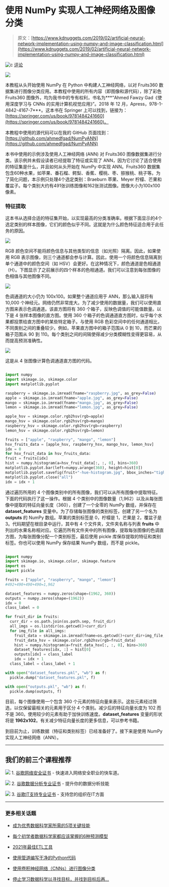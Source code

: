 # 使用 NumPy 实现人工神经网络及图像分类

> 原文：[https://www.kdnuggets.com/2019/02/artificial-neural-network-implementation-using-numpy-and-image-classification.html](https://www.kdnuggets.com/2019/02/artificial-neural-network-implementation-using-numpy-and-image-classification.html)

![c](../Images/3d9c022da2d331bb56691a9617b91b90.png) [评论](/2019/02/artificial-neural-network-implementation-using-numpy-and-image-classification.html?page=2#comments)

![](../Images/5f757b54b8113b34e602f5c2cef47590.png)

本教程从头开始使用 NumPy 在 Python 中构建人工神经网络，以对 Fruits360 数据集进行图像分类应用。本教程中使用的所有内容（即图像和源代码），除了彩色 Fruits360 图像外，均为我书中的专有权利，书名为***“Ahmed Fawzy Gad《使用深度学习与 CNNs 的实用计算机视觉应用》”。2018 年 12 月，Apress，978-1-4842-4167-7***。这本书在 Springer 上可以找到，链接为：[https://springer.com/us/book/9781484241660](https://springer.com/us/book/9781484241660)。

本教程中使用的源代码可以在我的 GitHub 页面找到：[https://github.com/ahmedfgad/NumPyANN](https://github.com/ahmedfgad/NumPyANN)

本书中使用的示例涉及使用人工神经网络 (ANN) 对 Fruits360 图像数据集进行分类。该示例并未假设读者已经提取了特征或实现了 ANN，因为它讨论了适合使用的特征集是什么，并且如何从头开始在 NumPy 中实现 ANN。Fruits360 数据集包含60种水果，如苹果、番石榴、鳄梨、香蕉、樱桃、枣、猕猴桃、桃子等。为了简化问题，本示例只处理4个选定类别：Braeburn 苹果、Meyer 柠檬、芒果和覆盆子。每个类别大约有491张训练图像和162张测试图像。图像大小为100x100像素。

### 特征提取

这本书从选择合适的特征集开始，以实现最高的分类准确率。根据下面显示的4个选定类别的样本图像，它们的颜色似乎不同。这就是为什么颜色特征适合用于此任务的原因。

![](../Images/5144782453ae88a2f3f04a8244732c5f.png)

RGB 颜色空间不能将颜色信息与其他类型的信息（如光照）隔离。因此，如果使用 RGB 表示图像，则三个通道都会参与计算。因此，使用一个将颜色信息隔离到单个通道中的颜色空间（如 HSV）会更好。在这种情况下，颜色通道是色相通道（H）。下图显示了之前展示的四个样本的色相通道。我们可以注意到每张图像的色相值与其他图像不同。

![](../Images/95d2d57c5c54bab7efe5c74f5d9c5d5f.png)

色调通道的大小仍为 100x100。如果整个通道应用于 ANN，那么输入层将有 10,000 个神经元。网络仍然非常庞大。为了减少使用的数据量，我们可以使用直方图来表示色调通道。该直方图将有 360 个箱子，反映色调值的可能值数量。以下是 4 张样本图像的直方图。使用 360 个箱子的色调通道直方图时，似乎每个水果都投票给直方图中的某些特定箱子。与使用 RGB 色彩空间中的任何通道相比，不同类别之间的重叠较少。例如，苹果直方图中的箱子范围从 0 到 10，而芒果的箱子范围从 90 到 110。每个类别之间的间隔使得减少分类模糊性变得更容易，从而提高预测准确性。

![](../Images/6e96815abd2c84e2d0d8b6e32f3d197c.png)

这是从 4 张图像计算色调通道直方图的代码。

```py

import numpy
import skimage.io, skimage.color
import matplotlib.pyplot

raspberry = skimage.io.imread(fname="raspberry.jpg", as_grey=False)
apple = skimage.io.imread(fname="apple.jpg", as_grey=False)
mango = skimage.io.imread(fname="mango.jpg", as_grey=False)
lemon = skimage.io.imread(fname="lemon.jpg", as_grey=False)

apple_hsv = skimage.color.rgb2hsv(rgb=apple)
mango_hsv = skimage.color.rgb2hsv(rgb=mango)
raspberry_hsv = skimage.color.rgb2hsv(rgb=raspberry)
lemon_hsv = skimage.color.rgb2hsv(rgb=lemon)

fruits = ["apple", "raspberry", "mango", "lemon"]
hsv_fruits_data = [apple_hsv, raspberry_hsv, mango_hsv, lemon_hsv]
idx = 0
for hsv_fruit_data in hsv_fruits_data:
fruit = fruits[idx]
hist = numpy.histogram(a=hsv_fruit_data[:, :, 0], bins=360)
matplotlib.pyplot.bar(left=numpy.arange(360), height=hist[0])
matplotlib.pyplot.savefig(fruit+"-hue-histogram.jpg", bbox_inches="tight")
matplotlib.pyplot.close("all")
idx = idx + 1

```

通过遍历所用的 4 个图像类别中的所有图像，我们可以从所有图像中提取特征。下面的代码执行了这一操作。根据 4 个类别中的图像数量（1,962）以及从每张图像中提取的特征向量长度（360），创建了一个全零的 NumPy 数组，并保存在 **dataset_features** 变量中。为了存储每张图像的类别标签，创建了另一个名为 **outputs** 的 NumPy 数组。苹果的类别标签是 0，柠檬是 1，芒果是 2，覆盆子是 3。代码期望在根目录中运行，其中有 4 个文件夹，文件夹名称与列表 **fruits** 中列出的水果名称相对应。它遍历所有文件夹中的所有图像，提取每张图像的色调直方图，为每张图像分配一个类别标签，最后使用 pickle 库保存提取的特征和类别标签。你也可以使用 NumPy 保存结果 NumPy 数组，而不是 pickle。

```py

import numpy
import skimage.io, skimage.color, skimage.feature
import os
import pickle

fruits = ["apple", "raspberry", "mango", "lemon"]
#492+490+490+490=1,962

dataset_features = numpy.zeros(shape=(1962, 360))
outputs = numpy.zeros(shape=(1962))
idx = 0
class_label = 0

for fruit_dir in fruits:
  curr_dir = os.path.join(os.path.sep, fruit_dir)
  all_imgs = os.listdir(os.getcwd()+curr_dir)
  for img_file in all_imgs:
    fruit_data = skimage.io.imread(fname=os.getcwd()+curr_dir+img_file, as_grey=False)
    fruit_data_hsv = skimage.color.rgb2hsv(rgb=fruit_data)
    hist = numpy.histogram(a=fruit_data_hsv[:, :, 0], bins=360)
    dataset_features[idx, :] = hist[0]
    outputs[idx] = class_label
    idx = idx + 1
  class_label = class_label + 1

with open("dataset_features.pkl", "wb") as f:
  pickle.dump("dataset_features.pkl", f)

with open("outputs.pkl", "wb") as f:
  pickle.dump(outputs, f)

```

目前，每个图像使用一个包含 360 个元素的特征向量来表示。这些元素经过筛选，以仅保留最相关的元素用于区分 4 个类别。减少后的特征向量长度为 102 而不是 360。使用较少的元素有助于加快训练速度。**dataset_features** 变量的形状将是 **1962x102**。有关减少特征向量长度的更多信息，可以参考书籍。

到目前为止，训练数据（特征和类别标签）已经准备好了。接下来是使用 NumPy 实现人工神经网络（ANN）。

* * *

## 我们的前三个课程推荐

![](../Images/0244c01ba9267c002ef39d4907e0b8fb.png) 1\. [谷歌网络安全证书](https://www.kdnuggets.com/google-cybersecurity) - 快速进入网络安全职业的快车道。

![](../Images/e225c49c3c91745821c8c0368bf04711.png) 2\. [谷歌数据分析专业证书](https://www.kdnuggets.com/google-data-analytics) - 提升你的数据分析技能

![](../Images/0244c01ba9267c002ef39d4907e0b8fb.png) 3\. [谷歌IT支持专业证书](https://www.kdnuggets.com/google-itsupport) - 支持您的组织在IT方面

* * *

### 更多相关话题

+   [成为优秀数据科学家所需的5项关键技能](https://www.kdnuggets.com/2021/12/5-key-skills-needed-become-great-data-scientist.html)

+   [每个初学者数据科学家都应该掌握的6种预测模型](https://www.kdnuggets.com/2021/12/6-predictive-models-every-beginner-data-scientist-master.html)

+   [2021年最佳ETL工具](https://www.kdnuggets.com/2021/12/mozart-best-etl-tools-2021.html)

+   [使用管道编写干净的Python代码](https://www.kdnuggets.com/2021/12/write-clean-python-code-pipes.html)

+   [使用卷积神经网络（CNNs）进行图像分类](https://www.kdnuggets.com/2022/05/image-classification-convolutional-neural-networks-cnns.html)

+   [停止学习数据科学以寻找目标，并找到目标后再…](https://www.kdnuggets.com/2021/12/stop-learning-data-science-find-purpose.html)
